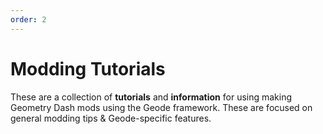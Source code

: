 ```yaml
---
order: 2
---
```


# Modding Tutorials

These are a collection of **tutorials** and **information** for using making Geometry Dash mods using the Geode framework. These are focused on general modding tips & Geode-specific features.
